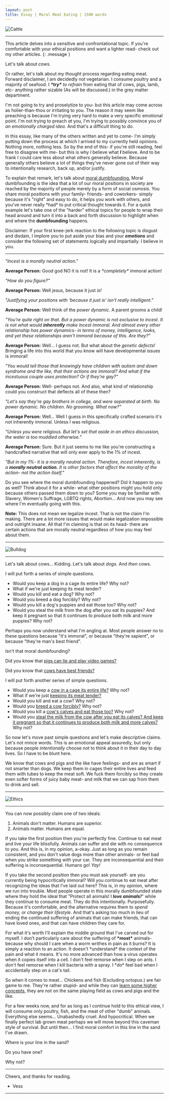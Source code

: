 ```yaml
---
layout: post
title: Essay | Moral Meat Eating | 1500 words
---
```


![Cattle](/assets/cattle.jpg "A picture of a big friend... Or hamburger?")

<hr>

This article delves into a sensitive and confrontational topic. If you're comfortable with your ethical positions and want a lighter read- check out my other articles.
{: .message }

Let's talk about <em>cows.</em>

Or rather, let's talk about my thought process regarding eating meat. Forward disclaimer, I am decidedly not vegetarian. I consume poultry and a majority of seafood. I <em><strong>\*try\*</strong> to refrain</em> from eating that of cows, pigs, lamb, etc- anything rather sizable (As will be discussed.) in the grey matter department.

I'm not going to try and proselytize to you- but this article may come across as holier-than-thou or irritating to you. The reason it may seem like preaching is because I'm trying very hard to make a very specific emotional point. I'm not trying to preach <em>at</em> you, I'm trying to possibly convince you of <em>an emotionally charged idea.</em> And that's a difficult thing to do.

In this essay, like many of the others written and yet to come- I'm simply putting down the process at which I arrived to my currently held opinions. Nothing more, nothing less. So by the end of this- if you're still reading, feel free to disagree with me- but this is why <em>I</em> believe what <em><strong>I</strong></em> believe. And to be frank I could care less about what <em>others</em> generally believe. Because generally others believe a lot of things they've never gone out of their way to intentionally research, back up, and/or justify.

To explain that remark, let's talk about <a href="https://en.wikipedia.org/wiki/Social_intuitionism">moral dumbfounding.</a> Moral dumbfounding is the idea that a lot of our moral positions in society are reached by the majority of people merely by a form of social osmosis. You share moral positions with your family- friends- and coworkers- simply because it's "right" and easy to do, it helps you work with others, and you've never really \*had\* to put critical thought towards it. For a quick example let's take one of the "harder" ethical topics for people to wrap their head around and turn it into a back and forth discussion to highlight when and where the <strong>dumbfounding</strong> happens.

Disclaimer: If your first knee-jerk reaction to the following topic is disgust and disdain, I implore you to put aside your bias and your <em><strong>emotions</strong></em> and consider the following set of statements logically and impartially. I believe in you.

<hr>

<em>"Incest is a morally neutral action."</em>

<strong>Average Person:</strong> Good god NO it is not! It is a <em>\*completely\*</em> immoral action!

<em>"How do you figure?"</em>

<strong>Average Person:</strong> Well jesus, because it just <em>is!</em>

<em>"Justifying your positions with 'because it just is' isn't really intelligent."</em>

<strong>Average Person:</strong> Well think of the <em>power dynamic.</em> A parent grooms a child!

<em>"You're quite right on that. But a power dynamic is not exclusive to incest. It is not what would <strong>inherently</strong> make incest immoral. And almost every other relationship has power dynamics- in terms of money, intelligence, looks, and yet these relationships aren't immoral because of this. Are they?"</em>

<strong>Average Person:</strong> Well... I guess not. But what about the <em>genetic defects!</em> Bringing a life into this world that you know will have developmental issues is immoral!

<em>"You would tell those that knowingly have children with autism and down syndrome and the like, that their actions are immoral? And what if the incestuous couple uses protection? Or if they're gay?"</em>

<strong>Average Person:</strong> Well- perhaps not. And also, what kind of relationship could you construct that deflects all of these then?

<em>"Let's say they're gay brothers in college, and were separated at birth. No power dynamic. No children. No grooming. What now?"</em>

<strong>Average Person:</strong> Well... Well I guess in this specifically crafted scenario it's not inherently immoral. Unless I was religious.

<em>"Unless you were religious. But let's set that aside in an ethics discussion, the water is too muddied otherwise."</em>

<strong>Average Person:</strong> Sure. But it just seems to me like you're constructing a handcrafted narrative that will only ever apply to the 1% of incest.

<em>"But in my 1%- it is a morally neutral action. Therefore, incest inherently, is a <strong>morally neutral action.</strong> It is other factors that affect the morality of the action- not the action itself."</em>

Do you see where the moral dumbfounding happened? Did it happen to you as well? Think about it for a while- what other positions might you hold only because others passed them down to you? Some you may be familiar with. Slavery, Women's Suffrage, LGBTQ rights, Abortion... And now you may see where I'm eventually going with this.

<strong>Note:</strong> This does not mean we legalize incest. That is not the claim I'm making. There are a lot more issues that would make legalization impossible and outright insane.  All that I'm claiming is that on its head- there are certain actions that are morally neutral regardless of how you may feel about them.

<hr>

![Bulldog](/assets/bulldog.jpg "A picture of a small friend... Or pupburger?")

<hr>

Let's talk about cows... Kidding. Let's talk about <em>dogs.</em> And <em>then</em> cows.

I will put forth a series of simple questions.

- Would you keep a dog in a cage its entire life? Why not?
- What if we're just keeping its meat tender?
- Would you kill and eat a dog? Why not?
- Would you breed a dog forcibly? Why not?
- Would you kill a dog's puppies and eat those too? Why not?
- Would you steal the milk from the dog after you eat its puppies? And keep it pregnant so that it continues to produce both milk and more puppies? Why not?

Perhaps you now understand what I'm angling at. Most people answer no to these questions because "it's immoral", or because "they're sapient", or because "they're man's best friend".

Isn't that moral dumbfounding?

Did you know that <a href="https://modernfarmer.com/2014/03/pigheaded-smart-swine">pigs can lie and play video games?</a> 

Did you know that <a href="https://www.theatlantic.com/magazine/archive/2019/11/bovine-friends-forever/598417">cows have best friends?</a>

I will put forth another series of simple questions.

- Would you keep a <a href="https://www.nhes.org/animal-info-2/factory-farmed-animals-2/factory-farmed-cows">cow in a cage its entire life?</a> Why not?
- What if we're just <a href="https://wagyushop.com/blogs/news/how-is-wagyu-beef-raised">keeping its meat tender?</a>
- Would you kill and eat a cow? Why not?
- Would you <a href="https://nwdistrict.ifas.ufl.edu/phag/2020/05/29/tips-for-successful-artificial-insemination-of-cattle">breed a cow forcibly?</a> Why not?
- Would you kill a <a href="https://en.wikipedia.org/wiki/Veal">cow's calves and eat those too?</a> Why not?
- Would you <a href="https://www.ciwf.com/farmed-animals/cows/dairy-cows/">steal the milk from the cow after you eat its calves? And keep it pregnant so that it continues to produce both milk and more calves?</a> Why not?

So now let's move past simple questions and let's make descriptive claims. Let's not mince words. This is an emotional appeal assuredly, but only because people <em>intentionally</em> choose not to think about it in their day to day lives. So I have to be blunt here.

We know that cows and pigs and the like have feelings- and are as smart if not smarter than dogs.
We keep them in cages their entire lives and feed them with tubes to keep the meat soft.
We fuck them forcibly so they create even softer forms of juicy baby meat- and milk that we can sap from them to drink and sell.
<hr>

![Ethics](/assets/ethics.jpg "A picture of two badly named cities.")

<hr>

You can now possibly claim one of two ideals.

1. Animals don't matter. Humans are superior.
2. Animals matter. Humans are equal.

If you take the first position then you're perfectly fine. Continue to eat meat and live your life blissfully. Animals can suffer and die with no consequence to you. And this is, in my opinion, a-okay. Just as long as you remain consistent, and you don't value dogs more than other animals- or feel bad when you strike something with your car. They are inconsequential and their suffering is inconsequential. Humans go! <em>Yay!</em>

If you take the second position then you must ask yourself- are you currently being hypocritically immoral? Will you continue to eat meat after recognizing the ideas that I've laid out here? This is, in my opinion, where we run into trouble. Most people operate in this morally dumbfounded state where they hold the ideal that "Protect all animals! I <em><strong>love animals!</strong></em>" while they continue to consume meat. They do this intentionally. Purposefully. Because it's comfortable, and the alternative requires them to <em>spend money,</em> or <em>change their lifestyle.</em> And that's asking too much in lieu of ending the continued suffering of animals that can make friends, that can have loved ones, and that can have children they care for.

For what it's worth I'll explain the middle ground that I've carved out for myself. I don't particularly care about the suffering of <strong>\*most\*</strong> animals- because why should I care when a worm writhes in pain as it burns? It is simply a reaction to an action. It doesn't \*understand\* the context of the pain and what it means. It's no more advanced than how a virus operates when it copies itself into a cell. I don't feel remorse when I step on ants. I don't feel remorse when I kill bacteria with a spray. I \*do\* feel bad when I accidentally step on a cat's tail.

So when it comes to meat... Chickens and fish (Excluding octopus.) are fair game to me. They're rather stupid- and while they can <a href="https://www.scienceworld.ca/stories/chickens-can-do-math">learn some higher concepts,</a> they are not on the same playing field as cows and pigs and the like.

For a few weeks now, and for as long as I continue hold to this ethical view, I will consume only poultry, fish, and the meat of other "dumb" animals. Everything else seems... Unabashedly cruel. And hypocritical. When we finally perfect lab grown meat perhaps we will move beyond this caveman style of survival. But until then... I find moral comfort in this line in the sand I've drawn.

Where is your line in the sand?

Do you have one?

Why not?

<hr>

Cheers, and thanks for reading.

- Vess

<hr>